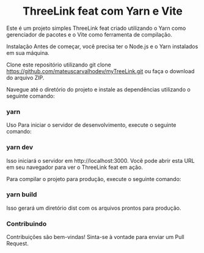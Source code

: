 <h1 align="center">ThreeLink feat com Yarn e Vite</h1>
Este é um projeto simples ThreeLink feat criado utilizando o Yarn como gerenciador de pacotes e o Vite como ferramenta de compilação.

Instalação
Antes de começar, você precisa ter o Node.js e o Yarn instalados em sua máquina.

Clone este repositório utilizando git clone https://github.com/mateuscarvalhodev/myTreeLink.git ou faça o download do arquivo ZIP.

Navegue até o diretório do projeto e instale as dependências utilizando o seguinte comando:
### yarn

Uso
Para iniciar o servidor de desenvolvimento, execute o seguinte comando:

### yarn dev

Isso iniciará o servidor em http://localhost:3000. Você pode abrir esta URL em seu navegador para ver o ThreeLink feat em ação.

Para compilar o projeto para produção, execute o seguinte comando:

### yarn build

Isso gerará um diretório dist com os arquivos prontos para produção.

<h3>Contribuindo</h3>
Contribuições são bem-vindas! Sinta-se à vontade para enviar um Pull Request.

